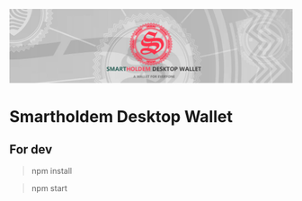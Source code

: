 
[![Wallet Releases](https://github.com/smartholdem/smartmedia/blob/master/mediakit/sh_desktopwallet.jpg)](https://github.com/smartholdem/smartholdem-wallet/releases/latest)

# Smartholdem Desktop Wallet

## For dev

> npm install

> npm start

